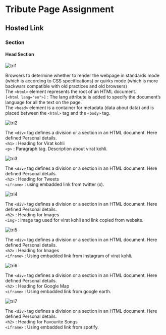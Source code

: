 # Tribute Page Assignment

## Hosted Link

### Section

#### Head Section

![tri1](https://github.com/UgamRaj/HtmlAssignment/assets/124122714/6371cf98-0af8-4326-a2f7-04d26b8d39fc)

Browsers to determine whether to render the webpage in standards mode (which is according to CSS specifications) or quirks mode (which is more backwars compatible with old practices and old browsers)<br/>
The `<html>` element represents the root of an HTML document.<br/>
`[<html lang="en">]` : The lang attribute is added to specify the document’s language for all the text on the page.<br/>
The `<head>` element is a container for metadata (data about data) and is placed between the `<html>` tag and the `<body>` tag.

![tri2](https://github.com/UgamRaj/HtmlAssignment/assets/124122714/198086f5-7063-4b03-bfc7-94f59f45ebca)

The `<div>` tag defines a division or a section in an HTML document. Here defined Personal details.<br/>
`<h1>` : Heading for Virat kohli <br/>
`<p>` : Paragraph tag. Description about virat kohli.

![tri3](https://github.com/UgamRaj/HtmlAssignment/assets/124122714/950ecc72-b7d0-45b0-9bfc-811b07198588)

The `<div>` tag defines a division or a section in an HTML document. Here defined Personal details.<br/>
`<h2>` : Heading for Tweets <br/>
`<iframe>` : using embadded link from twitter (x).

![tri4](https://github.com/UgamRaj/HtmlAssignment/assets/124122714/38f7bf7c-b437-4a6d-9d4d-e548403b6996)

The `<div>` tag defines a division or a section in an HTML document. Here defined Personal details.<br/>
`<h2>` : Heading for Images <br/>
`<img>` : image tag used for virat kohli and link copied from website.

![tri5](https://github.com/UgamRaj/HtmlAssignment/assets/124122714/4ac2c742-b505-4e89-8a4f-f132e78dea2a)

The `<div>` tag defines a division or a section in an HTML document. Here defined Personal details.<br/>
`<h2>` : Heading for Images <br/>
`<iframe>` : Using embadded link from instagram of virat kohli.

![tri6](https://github.com/UgamRaj/HtmlAssignment/assets/124122714/e04157ab-c595-471b-8a26-96198339fe5c)

The `<div>` tag defines a division or a section in an HTML document. Here defined Personal details.<br/>
`<h2>` : Heading for Google Map <br/>
`<iframe>` : Using embadded link from google earth.

![tri7](https://github.com/UgamRaj/HtmlAssignment/assets/124122714/c8c37f9d-52e9-417a-b999-900e065d9e91)

The `<div>` tag defines a division or a section in an HTML document. Here defined Personal details.<br/>
`<h2>` : Heading for Favourite Songs <br/>
`<iframe>` : Using embadded link from spotify.

